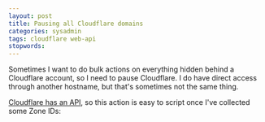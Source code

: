 ```yaml
---
layout: post
title: Pausing all Cloudflare domains
categories: sysadmin
tags: cloudflare web-api
stopwords:
---
```


Sometimes I want to do bulk actions on everything hidden behind a
Cloudflare account, so I need to pause Cloudflare. I do have direct
access through another hostname, but that's sometimes not the same
thing.

[Cloudflare has an API](https://api.cloudflare.com), so this action is
easy to script once I've collected some Zone IDs:

<script src="https://gist.github.com/briandfoy/8b6bf162a5eea7f11e1016273ecdbb14.js"></script>
